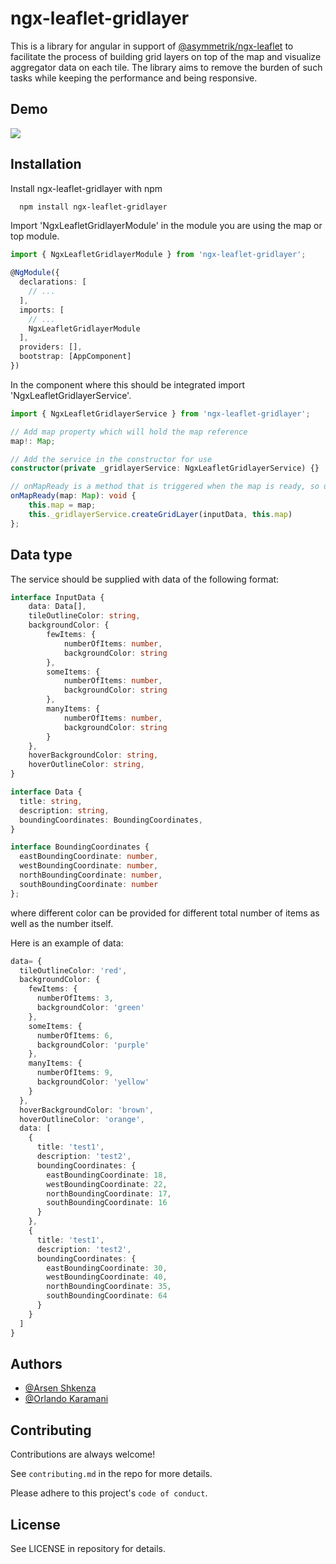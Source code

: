 

# ngx-leaflet-gridlayer

This is a library for angular in support of [@asymmetrik/ngx-leaflet](https://www.npmjs.com/package/@asymmetrik/ngx-leaflet) to facilitate the process of building grid layers on top of the map and visualize aggregator data on each tile. The library aims to remove the burden of such tasks while keeping the performance and being responsive.


## Demo

![](https://iili.io/H8MeIcP.gif)


## Installation

Install ngx-leaflet-gridlayer with npm

```bash
  npm install ngx-leaflet-gridlayer
```


Import 'NgxLeafletGridlayerModule' in the module you are using the map or top module.

```typescript
import { NgxLeafletGridlayerModule } from 'ngx-leaflet-gridlayer';

@NgModule({
  declarations: [
    // ...
  ],
  imports: [
    // ...
    NgxLeafletGridlayerModule
  ],
  providers: [],
  bootstrap: [AppComponent]
})
```


In the component where this should be integrated import 'NgxLeafletGridlayerService'.

```typescript
import { NgxLeafletGridlayerService } from 'ngx-leaflet-gridlayer';

// Add map property which will hold the map reference
map!: Map;

// Add the service in the constructor for use
constructor(private _gridlayerService: NgxLeafletGridlayerService) {}

// onMapReady is a method that is triggered when the map is ready, so use it to get the reference to the map and pass it to createGridLayer() together with the data which should be of type InputData.
onMapReady(map: Map): void {
    this.map = map;   
    this._gridlayerService.createGridLayer(inputData, this.map)
};
```


## Data type

The service should be supplied with data of the following format:

```typescript
interface InputData {
    data: Data[],
    tileOutlineColor: string,   
    backgroundColor: {
        fewItems: {
            numberOfItems: number,
            backgroundColor: string
        },
        someItems: {
            numberOfItems: number,
            backgroundColor: string
        },
        manyItems: {
            numberOfItems: number,
            backgroundColor: string
        }
    },
    hoverBackgroundColor: string,
    hoverOutlineColor: string,
}

interface Data {
  title: string,
  description: string,
  boundingCoordinates: BoundingCoordinates,
}

interface BoundingCoordinates {
  eastBoundingCoordinate: number, 
  westBoundingCoordinate: number,
  northBoundingCoordinate: number,
  southBoundingCoordinate: number
};
```
where different color can be provided for different total number of items as well as the number itself.


Here is an example of data:

```typescript
data= {
  tileOutlineColor: 'red',
  backgroundColor: {
    fewItems: {
      numberOfItems: 3,
      backgroundColor: 'green'
    },
    someItems: {
      numberOfItems: 6,
      backgroundColor: 'purple'
    },
    manyItems: {
      numberOfItems: 9,
      backgroundColor: 'yellow'
    }
  },
  hoverBackgroundColor: 'brown',
  hoverOutlineColor: 'orange',
  data: [
    { 
      title: 'test1',
      description: 'test2',
      boundingCoordinates: {
        eastBoundingCoordinate: 18,
        westBoundingCoordinate: 22,
        northBoundingCoordinate: 17,
        southBoundingCoordinate: 16
      }
    },
    { 
      title: 'test1',
      description: 'test2',
      boundingCoordinates: {
        eastBoundingCoordinate: 30,
        westBoundingCoordinate: 40,
        northBoundingCoordinate: 35,
        southBoundingCoordinate: 64
      }
    }
  ]
}
```


## Authors

- [@Arsen Shkenza](https://www.linkedin.com/in/arsen-shkenza-a992ba183/)
- [@Orlando Karamani](https://al.linkedin.com/in/orlando-karamani)


## Contributing

Contributions are always welcome!

See `contributing.md` in the repo for more details.

Please adhere to this project's `code of conduct`.


## License

See LICENSE in repository for details.